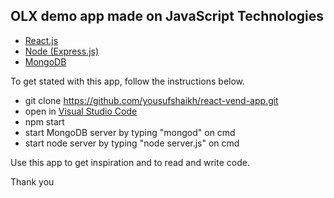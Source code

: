 
## OLX demo app made on JavaScript Technologies
 
 * <a href="https://reactjs.org/">React.js</a>
 * <a href="http://expressjs.com/">Node (Express.js)</a> 
 * <a href="https://www.mongodb.com/">MongoDB</a>
 

To get stated with this app, follow the instructions below.

* git clone https://github.com/yousufshaikh/react-vend-app.git
* open in <a href="https://code.visualstudio.com/">Visual Studio Code</a> 
* npm start
* start MongoDB server by typing "mongod" on cmd
* start node server by typing "node server.js" on cmd

Use this app to get inspiration and to read and write code.

Thank you